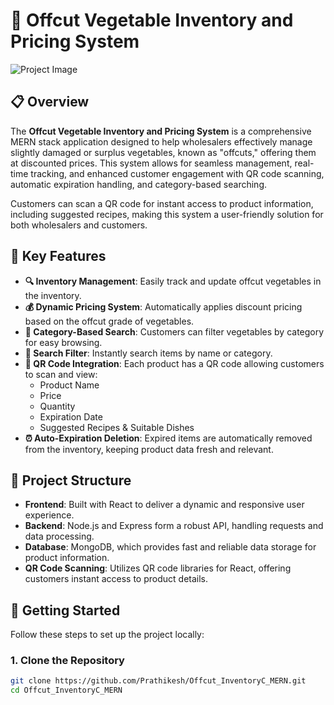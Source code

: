 # 🥦 Offcut Vegetable Inventory and Pricing System

![Project Image](image_placeholder.png) <!-- Replace with actual image path -->

## 📋 Overview

The **Offcut Vegetable Inventory and Pricing System** is a comprehensive MERN stack application designed to help wholesalers effectively manage slightly damaged or surplus vegetables, known as "offcuts," offering them at discounted prices. This system allows for seamless management, real-time tracking, and enhanced customer engagement with QR code scanning, automatic expiration handling, and category-based searching. 

Customers can scan a QR code for instant access to product information, including suggested recipes, making this system a user-friendly solution for both wholesalers and customers.

## 🎯 Key Features

- **🔍 Inventory Management**: Easily track and update offcut vegetables in the inventory.
- **💰 Dynamic Pricing System**: Automatically applies discount pricing based on the offcut grade of vegetables.
- **🔖 Category-Based Search**: Customers can filter vegetables by category for easy browsing.
- **🔎 Search Filter**: Instantly search items by name or category.
- **📱 QR Code Integration**: Each product has a QR code allowing customers to scan and view:
  - Product Name
  - Price
  - Quantity
  - Expiration Date
  - Suggested Recipes & Suitable Dishes
- **⏰ Auto-Expiration Deletion**: Expired items are automatically removed from the inventory, keeping product data fresh and relevant.

## 📂 Project Structure

- **Frontend**: Built with React to deliver a dynamic and responsive user experience.
- **Backend**: Node.js and Express form a robust API, handling requests and data processing.
- **Database**: MongoDB, which provides fast and reliable data storage for product information.
- **QR Code Scanning**: Utilizes QR code libraries for React, offering customers instant access to product details.

## 🚀 Getting Started

Follow these steps to set up the project locally:

### 1. Clone the Repository

```bash
git clone https://github.com/Prathikesh/Offcut_InventoryC_MERN.git
cd Offcut_InventoryC_MERN

